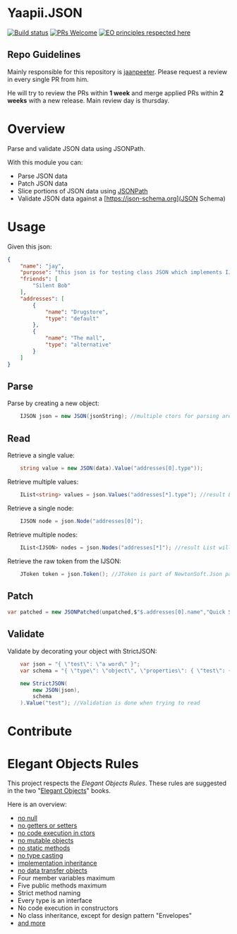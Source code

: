 # Yaapii.JSON
[![Build status](https://ci.appveyor.com/api/projects/status/nmrvv76mehs9hwll/branch/main?svg=true)](https://ci.appveyor.com/project/icarus-consulting/yaapii-json/branch/main)
[![PRs Welcome](https://img.shields.io/badge/PRs-welcome-brightgreen.svg?style=flat-square)](http://makeapullrequest.com)
[![EO principles respected here](http://www.elegantobjects.org/badge.svg)](http://www.elegantobjects.org)

## Repo Guidelines

Mainly responsible for this repository is [jaanpeeter](https://github.com/jaanpeeter).
Please request a review in every single PR from him. 

He will try to review the PRs within **1 week** and merge applied PRs within **2 weeks** with a new release. Main review day is thursday.

# Overview
Parse and validate JSON data using JSONPath.

With this module you can:

- Parse JSON data
- Patch JSON data
- Slice portions of JSON data using [JSONPath](https://goessner.net/articles/JsonPath/)
- Validate JSON data against a [https://json-schema.org](JSON Schema)

# Usage

Given this json:

```json
{
	"name": "jay",
	"purpose": "this json is for testing class JSON which implements IJSON",
	"friends": [
		"Silent Bob"
	],
	"addresses": [
		{
			"name": "Drugstore",
			"type": "default"
		},
		{
			"name": "The mall",
			"type": "alternative"
		}
	]
}
```

## Parse
Parse by creating a new object:
```csharp
    IJSON json = new JSON(jsonString); //multiple ctors for parsing are available
```

## Read

Retrieve a single value:
```csharp
    string value = new JSON(data).Value("addresses[0].type"));
```

Retrieve multiple values:
```csharp
    IList<string> values = json.Values("addresses[*].type"); //result List will be readonly
```

Retrieve a single node:
```csharp
    IJSON node = json.Node("addresses[0]");
```

Retrieve multiple nodes:
```csharp
    IList<IJSON> nodes = json.Nodes("addresses[*]"); //result List will be readonly
```

Retrieve the raw token from the IJSON:
```csharp
    JToken token = json.Token(); //JToken is part of NewtonSoft.Json package
```

## Patch
```csharp
var patched = new JSONPatched(unpatched,$"$.addresses[0].name","Quick Stop");
```

## Validate

Validate by decorating your object with StrictJSON:
```csharp
    var json = "{ \"test\": \"a word\" }";
    var schema = "{ \"type\": \"object\", \"properties\": { \"test\": { \"type\": \"string\" } } }";

    new StrictJSON(
        new JSON(json),
        schema
    ).Value("test"); //Validation is done when trying to read
```

# Contribute
# Elegant Objects Rules
This project respects the *Elegant Objects Rules*. These rules are suggested in the two "[Elegant Objects](https://www.amazon.de/Elegant-Objects-Yegor-Bugayenko/dp/1519166915)" books.
	
Here is an overview:
- [no null](http://www.yegor256.com/2014/05/13/why-null-is-bad.html)
- [no getters or setters](http://www.yegor256.com/2014/09/16/getters-and-setters-are-evil.html)
- [no code execution in ctors](http://www.yegor256.com/2015/05/07/ctors-must-be-code-free.html)
- [no mutable objects](http://www.yegor256.com/2014/06/09/objects-should-be-immutable.html)
- [no static methods](http://www.yegor256.com/2014/05/05/oop-alternative-to-utility-classes.html)
- [no type casting](http://www.yegor256.com/2015/04/02/class-casting-is-anti-pattern.html)
- [implementation inheritance](http://www.yegor256.com/2016/09/13/inheritance-is-procedural.html)
- [no data transfer objects](http://www.yegor256.com/2016/07/06/data-transfer-object.html)
- Four member variables maximum
- Five public methods maximum
- Strict method naming
- Every type is an interface
- No code execution in constructors
- No class inheritance, except for design pattern "Envelopes"
- [and more](http://www.yegor256.com/2014/09/10/anti-patterns-in-oop.html)

